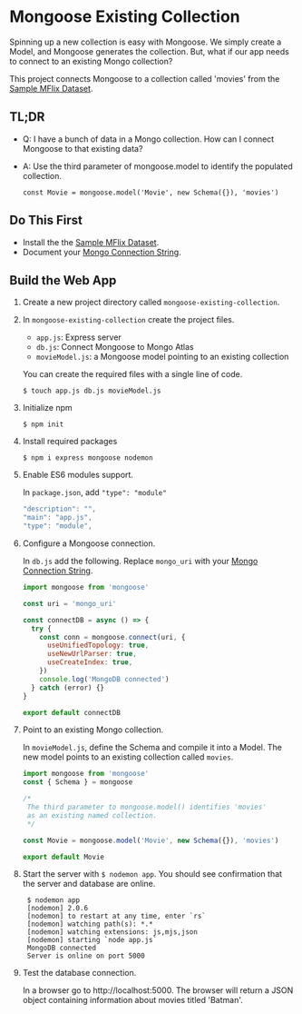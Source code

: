 # Mongoose Existing Collection

Spinning up a new collection is easy with Mongoose. We simply create a Model, and Mongoose generates the collection. But, what if our app needs to connect to an existing Mongo collection?

This project connects Mongoose to a collection called 'movies' from the [Sample MFlix Dataset](https://docs.atlas.mongodb.com/sample-data/sample-mflix).

## TL;DR

- Q: I have a bunch of data in a Mongo collection. How can I connect Mongoose to that existing data?
- A: Use the third parameter of mongoose.model to identify the populated collection.

  `const Movie = mongoose.model('Movie', new Schema({}), 'movies')`

## Do This First

- Install the the [Sample MFlix Dataset](https://docs.atlas.mongodb.com/sample-data/sample-mflix).
- Document your [Mongo Connection String](https://docs.mongodb.com/manual/reference/connection-string/).

## Build the Web App

1. Create a new project directory called `mongoose-existing-collection`.

1. In `mongoose-existing-collection` create the project files.

   - `app.js`: Express server
   - `db.js`: Connect Mongoose to Mongo Atlas
   - `movieModel.js`: a Mongoose model pointing to an existing collection

   You can create the required files with a single line of code.

   `$ touch app.js db.js movieModel.js`

1. Initialize npm

   `$ npm init`

1. Install required packages

   `$ npm i express mongoose nodemon`

1. Enable ES6 modules support.

   In `package.json`, add `"type": "module"`

   ```js
   "description": "",
   "main": "app.js",
   "type": "module",
   ```

1. Configure a Mongoose connection.

   In `db.js` add the following. Replace `mongo_uri` with your [Mongo Connection String](https://docs.mongodb.com/manual/reference/connection-string/).

   ```js
   import mongoose from 'mongoose'

   const uri = 'mongo_uri'

   const connectDB = async () => {
     try {
       const conn = mongoose.connect(uri, {
         useUnifiedTopology: true,
         useNewUrlParser: true,
         useCreateIndex: true,
       })
       console.log('MongoDB connected')
     } catch (error) {}
   }

   export default connectDB
   ```

1. Point to an existing Mongo collection.

   In `movieModel.js`, define the Schema and compile it into a Model. The new model points to an existing collection called `movies`.

   ```js
   import mongoose from 'mongoose'
   const { Schema } = mongoose

   /* 
    The third parameter to mongoose.model() identifies 'movies'
    as an existing named collection.
    */

   const Movie = mongoose.model('Movie', new Schema({}), 'movies')

   export default Movie
   ```

1. Start the server with `$ nodemon app`. You should see confirmation that the server and database are online.

   ```lang-bash
    $ nodemon app
    [nodemon] 2.0.6
    [nodemon] to restart at any time, enter `rs`
    [nodemon] watching path(s): *.*
    [nodemon] watching extensions: js,mjs,json
    [nodemon] starting `node app.js`
    MongoDB connected
    Server is online on port 5000
   ```

1. Test the database connection.

   In a browser go to http://localhost:5000. The browser will return a JSON object containing information about movies titled 'Batman'.
